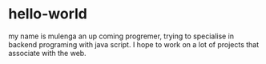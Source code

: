 # hello-world

my name is mulenga an up coming progremer, 
trying to specialise in backend programing with java script.
I hope to work on a lot of projects that associate with the web.
